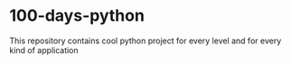 # 100-days-python
This repository contains cool python project for every level and for every kind of application

